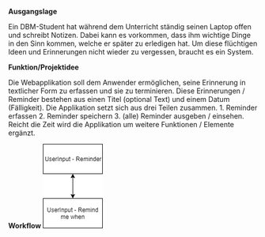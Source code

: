 **Ausgangslage**

Ein DBM-Student hat während dem Unterricht ständig seinen Laptop offen und schreibt Notizen.
Dabei kann es vorkommen, dass ihm wichtige Dinge in den Sinn kommen, welche er später zu erledigen hat.
Um diese flüchtigen Ideen und Erinnerungen nicht wieder zu vergessen, braucht es ein System.

**Funktion/Projektidee**

Die Webapplikation soll dem Anwender ermöglichen, seine Erinnerung in textlicher Form zu erfassen und sie zu terminieren.
Diese Erinnerungen / Reminder bestehen aus einen Titel (optional Text) und einem Datum (Fälligkeit). Die Applikation setzt sich aus drei Teilen zusammen. 1. Reminder erfassen 2. Reminder speichern 3. (alle) Reminder ausgeben / einsehen.
Reicht die Zeit wird die Applikation um weitere Funktionen / Elemente ergänzt.

**Workflow**
![Workflow](https://github.com/welschmichel/PROGR2/blob/master/workflow/wf.png)
